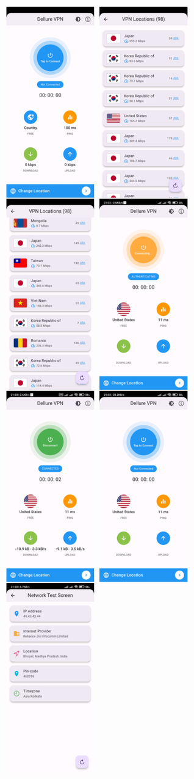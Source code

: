

<img src="https://github.com/akshatt25/vpn_flutter/blob/main/ss/Screenshot_2024-09-03-21-02-07-675_com.dellure.vpn.jpg" alt="Image Alt Text" height="500" style="display:inline-block; margin-right:10px;">  <img src="https://github.com/akshatt25/vpn_flutter/blob/main/ss/Screenshot_2024-09-03-21-02-35-905_com.dellure.vpn.jpg" alt="Image Alt Text" height="500" style="display:inline-block; margin-right:10px;">  <img src="https://github.com/akshatt25/vpn_flutter/blob/main/ss/Screenshot_2024-09-03-21-02-41-504_com.dellure.vpn.jpg" alt="Image Alt Text" height="500" style="display:inline-block; margin-right:10px;">  <img src="https://github.com/akshatt25/vpn_flutter/blob/main/ss/Screenshot_2024-09-03-21-03-12-126_com.dellure.vpn.jpg" alt="Image Alt Text" height="500" style="display:inline-block; margin-right:10px;">  <img src="https://github.com/akshatt25/vpn_flutter/blob/main/ss/Screenshot_2024-09-03-21-03-16-387_com.dellure.vpn.jpg" alt="Image Alt Text" height="500" style="display:inline-block; margin-right:10px;">  <img src="https://github.com/akshatt25/vpn_flutter/blob/main/ss/Screenshot_2024-09-03-21-03-23-752_com.dellure.vpn.jpg" alt="Image Alt Text" height="500" style="display:inline-block; margin-right:10px;"> 
<img src="https://github.com/akshatt25/vpn_flutter/blob/main/ss/Screenshot_2024-09-03-21-03-27-837_com.dellure.vpn.jpg" alt="Image Alt Text" height="500" style="display:inline-block; margin-right:10px;"> 

